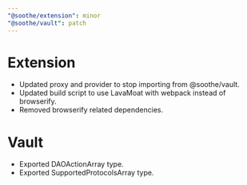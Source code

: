 ```yaml
---
"@soothe/extension": minor
"@soothe/vault": patch
---
```


# Extension

* Updated proxy and provider to stop importing from @soothe/vault.
* Updated build script to use LavaMoat with webpack instead of browserify.
* Removed browserify related dependencies.

# Vault

* Exported DAOActionArray type.
* Exported SupportedProtocolsArray type.
